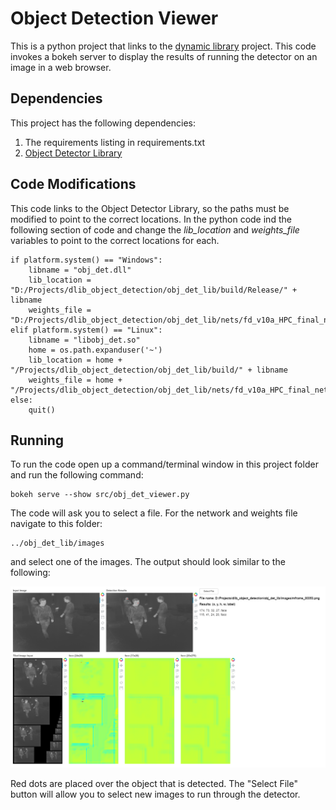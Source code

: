 # Object Detection Viewer

This is a python project that links to the [dynamic library](https://github.com/davemers0160/dlib_object_detection/tree/master/obj_det_lib) project.  This code invokes a bokeh server to display the results of running the detector on an image in a web browser.

## Dependencies

This project has the following dependencies:

1. The requirements listing in requirements.txt
2. [Object Detector Library](https://github.com/davemers0160/dlib_object_detection/tree/master/obj_det_lib)

## Code Modifications

This code links to the Object Detector Library, so the paths must be modified to point to the correct locations.  In the python code ind the following section of code and change the *lib_location* and *weights_file* variables to point to the correct locations for each.

```
if platform.system() == "Windows":
    libname = "obj_det.dll"
    lib_location = "D:/Projects/dlib_object_detection/obj_det_lib/build/Release/" + libname
    weights_file = "D:/Projects/dlib_object_detection/obj_det_lib/nets/fd_v10a_HPC_final_net.dat"
elif platform.system() == "Linux":
    libname = "libobj_det.so"
    home = os.path.expanduser('~')
    lib_location = home + "/Projects/dlib_object_detection/obj_det_lib/build/" + libname
    weights_file = home + "/Projects/dlib_object_detection/obj_det_lib/nets/fd_v10a_HPC_final_net.dat"
else:
    quit()
```

## Running

To run the code open up a command/terminal window in this project folder and run the following command:

```
bokeh serve --show src/obj_det_viewer.py
```

The code will ask you to select a file.  For the network and weights file navigate to this folder:

```
../obj_det_lib/images
```

and select one of the images.  The output should look similar to the following:

![Example Viewer Output](example.png)

Red dots are placed over the object that is detected.  The "Select File" button will allow you to select new images to run through the detector.
